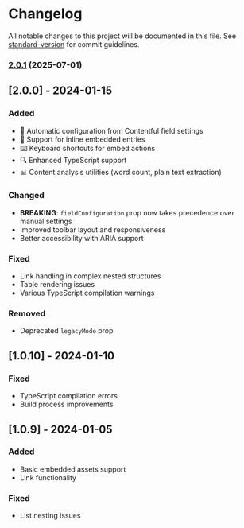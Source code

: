 # Changelog

All notable changes to this project will be documented in this file. See [standard-version](https://github.com/conventional-changelog/standard-version) for commit guidelines.

### [2.0.1](https://github.com/your-org/contentful-richtext-editor/compare/v2.0.0...v2.0.1) (2025-07-01)

## [2.0.0] - 2024-01-15

### Added
- 🔄 Automatic configuration from Contentful field settings
- 📎 Support for inline embedded entries
- ⌨️ Keyboard shortcuts for embed actions
- 🔍 Enhanced TypeScript support
- 📊 Content analysis utilities (word count, plain text extraction)

### Changed
- **BREAKING**: `fieldConfiguration` prop now takes precedence over manual settings
- Improved toolbar layout and responsiveness
- Better accessibility with ARIA support

### Fixed
- Link handling in complex nested structures
- Table rendering issues
- Various TypeScript compilation warnings

### Removed
- Deprecated `legacyMode` prop

## [1.0.10] - 2024-01-10

### Fixed
- TypeScript compilation errors
- Build process improvements

## [1.0.9] - 2024-01-05

### Added
- Basic embedded assets support
- Link functionality

### Fixed
- List nesting issues